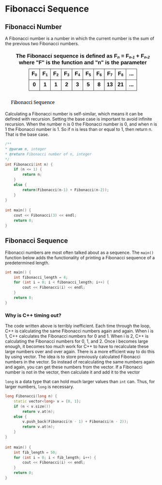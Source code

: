 # Fibonacci Sequence
## Fibonacci Number
A Fibonacci number is a number in which the current number is the sum of the previous two Fibonacci numbers.

![Fibonacci](_assets/fibonacci.png)

Calculating a Fibonacci number is self-similar, which means it can be defined with recursion. Setting the base case is important to avoid infinite recursion. When the number n is 0 the Fibonacci number is 0, and when n is 1 the Fibonacci number is 1. So if n is less than or equal to 1, then return n. That is the base case.

```cpp
/**
* @param n, integer
* @return Fibonacci number of n, integer
*/
int Fibonacci(int n) {
    if (n <= 1) {
        return n;
    }
    else {
        return(Fibonacci(n-1) + Fibonacci(n-2));
    }
}

int main() {
    cout << Fibonacci(3) << endl;
    return 0;
}
```

## Fibonacci Sequence
Fibonacci numbers are most often talked about as a sequence. The `main()` function below adds the functionality of printing a Fibonacci sequence of a predetermined length.

```cpp
int main() {
    int fibonacci_length = 4;
    for (int i = 0; i < fibonacci_length; i++) {
        cout << Fibonacci(i) << endl;
    }
    return 0;
}
```

### Why is C++ timing out?
The code written above is terribly inefficient. Each time through the loop, C++ is calculating the same Fibonacci numbers again and again. When i is 1, C++ calculates the Fibonacci numbers for 0 and 1. When i is 2, C++ is calculating the Fibonacci numbers for 0, 1, and 2. Once i becomes large enough, it becomes too much work for C++ to have to recalculate these large numbers over and over again. There is a more efficient way to do this by using vector. The idea is to store previously calculated Fibonacci numbers in the vector. So instead of recalculating the same numbers again and again, you can get these numbers from the vector. If a Fibonacci number is not in the vector, then calculate it and add it to the vector

`long` is a data type that can hold much larger values than `int` can. Thus, for larger numbers, `long` is necessary.

```cpp
long Fibonacci(long n) {
    static vector<long> v = {0, 1};
    if (n < v.size())
        return v.at(n);
    else {
        v.push_back(Fibonacci(n - 1) + Fibonacci(n - 2));
        return v.at(n);
    }
}

int main() {
    int fib_length = 50;
    for (int i = 0; i < fib_length; i++) {
        cout << Fibonacci(i) << endl;
    }
    return 0;
}
```